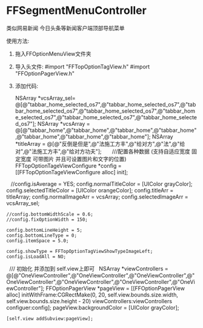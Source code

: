 # FFSegmentMenuController
类似网易新闻 今日头条等新闻客户端顶部导航菜单

使用方法:

1. 拖入FFOptionMenuView文件夹

2. 导入头文件:
#import "FFTopOptionTagView.h"
#import "FFOptionPagerView.h"

3. 添加代码:
 
    NSArray *vcsArray_sel= @[@"tabbar_home_selected_os7",@"tabbar_home_selected_os7",@"tabbar_home_selected_os7",@"tabbar_home_selected_os7",@"tabbar_home_selected_os7",@"tabbar_home_selected_os7",@"tabbar_home_selected_os7"];
    NSArray *vcsArray = @[@"tabbar_home",@"tabbar_home",@"tabbar_home",@"tabbar_home",@"tabbar_home",@"tabbar_home",@"tabbar_home"];
    NSArray *titleArray = @[@"反倒是但是",@"法施工方丰",@"给对方",@"法",@"给对",@"法施工方丰",@"给对方功夫"];
    
   ///配置各种数据 (支持自适应宽度 固定宽度  可带图片 并且可设置图片和文字的位置)
    FFTopOptionTageViewConfigure *config = [[FFTopOptionTageViewConfigure alloc] init];
 
    //config.isAverage = YES;
    config.normalTitleColor = [UIColor grayColor];
    config.selectedTitleColor = [UIColor orangeColor];
    config.titleArr = titleArray;
    config.normalImageArr = vcsArray;
    config.selectedImageArr = vcsArray_sel;
    
    //config.bottomWidthScale = 0.6;
    //config.fixOptionWidth = 150;
    
    config.bottomLineHeight = 5;
    config.bottomLineType = 0;
    config.itemSpace = 5.0;
    
    config.showType = FFTopOptionTagViewShowTypeImageLeft;
    config.isLoadAll = NO;
    
    /// 初始化 并添加到 self.view上即可
   NSArray *viewControllers = @[@"OneViewController",@"OneViewController",@"OneViewController",@"OneViewController",@"OneViewController",@"OneViewController",@"OneViewController"];
    FFOptionPagerView *pageView = [[FFOptionPagerView alloc] initWithFrame:CGRectMake(0, 20, self.view.bounds.size.width, self.view.bounds.size.height - 20) viewControllers:viewControllers configuer:config];
    pageView.backgroundColor = [UIColor grayColor];
    
    [self.view addSubview:pageView];
